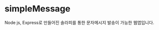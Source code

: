# simpleMessage
[](https://img.shields.io/badge/simpleMessage-1.0.0-blue.svg)

Node js, Express로 만들어진 솔라피를 통한 문자메시지 발송이 가능한 웹앱입니다.

